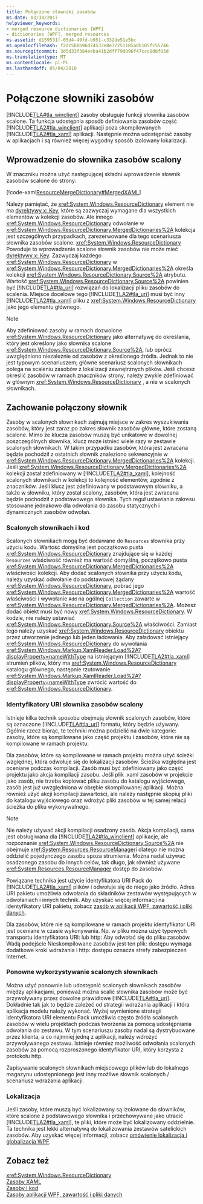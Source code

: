 ```yaml
---
title: Połączone słowniki zasobów
ms.date: 03/30/2017
helpviewer_keywords:
- merged resource dictionaries [WPF]
- dictionaries [WPF], merged resources
ms.assetid: d159531f-05d4-49fd-b951-c332de51e5bc
ms.openlocfilehash: f2dc5bbb96d74533e8e77251185a0b105fc55746
ms.sourcegitcommit: 3d5d33f384eeba41b2dff79d096f47ccc8d8f03d
ms.translationtype: MT
ms.contentlocale: pl-PL
ms.lasthandoff: 05/04/2018
---
```

# <a name="merged-resource-dictionaries"></a>Połączone słowniki zasobów
[!INCLUDE[TLA#tla_winclient](../../../../includes/tlasharptla-winclient-md.md)] zasoby obsługuje funkcji słownika zasobów scalone. Ta funkcja udostępnia sposób definiowania zasobów część [!INCLUDE[TLA2#tla_winclient](../../../../includes/tla2sharptla-winclient-md.md)] aplikacji poza skompilowanych [!INCLUDE[TLA2#tla_xaml](../../../../includes/tla2sharptla-xaml-md.md)] aplikacji. Następnie można udostępniać zasoby w aplikacjach i są również więcej wygodny sposób izolowany lokalizacji.  
  
## <a name="introducing-a-merged-resource-dictionary"></a>Wprowadzenie do słownika zasobów scalony  
 W znaczniku można użyć następującej składni wprowadzenie słownik zasobów scalone do strony:  
  
 [!code-xaml[ResourceMergeDictionary#MergedXAML](../../../../samples/snippets/csharp/VS_Snippets_Wpf/ResourceMergeDictionary/CS/default.xaml#mergedxaml)]  
  
 Należy pamiętać, że <xref:System.Windows.ResourceDictionary> element nie ma [dyrektywy x: Key](../../../../docs/framework/xaml-services/x-key-directive.md), które są zazwyczaj wymagane dla wszystkich elementów w kolekcji zasobów. Ale innego <xref:System.Windows.ResourceDictionary> odwołanie w <xref:System.Windows.ResourceDictionary.MergedDictionaries%2A> kolekcja jest szczególnych przypadkach, zarezerwowane dla tego scenariusza słownika zasobów scalone. <xref:System.Windows.ResourceDictionary> Powoduje to wprowadzenie scalone słownik zasobów nie może mieć [dyrektywy x: Key](../../../../docs/framework/xaml-services/x-key-directive.md). Zazwyczaj każdego <xref:System.Windows.ResourceDictionary> w <xref:System.Windows.ResourceDictionary.MergedDictionaries%2A> określa kolekcji <xref:System.Windows.ResourceDictionary.Source%2A> atrybutu. Wartość <xref:System.Windows.ResourceDictionary.Source%2A> powinien być [!INCLUDE[TLA#tla_uri](../../../../includes/tlasharptla-uri-md.md)] rozwiązań do lokalizacji pliku zasobów do scalenia. Miejsce docelowe tego [!INCLUDE[TLA2#tla_uri](../../../../includes/tla2sharptla-uri-md.md)] musi być inny [!INCLUDE[TLA2#tla_xaml](../../../../includes/tla2sharptla-xaml-md.md)] pliku z <xref:System.Windows.ResourceDictionary> jako jego elementu głównego.  
  
> [!NOTE]
>  Aby zdefiniować zasoby w ramach dozwolone <xref:System.Windows.ResourceDictionary> jako alternatywę do określania, który jest określony jako słownika scalone <xref:System.Windows.ResourceDictionary.Source%2A>, lub oprócz uwzględniono niezależnie od zasobów z określonego źródła. Jednak to nie jest typowym scenariuszem; główne scenariusz scalonych słownikach polega na scaleniu zasobów z lokalizacji zewnętrznych plików. Jeśli chcesz określić zasobów w ramach znaczników strony, należy zwykle zdefiniować w głównym <xref:System.Windows.ResourceDictionary> , a nie w scalonych słownikach.  
  
## <a name="merged-dictionary-behavior"></a>Zachowanie połączony słownik  
 Zasoby w scalonych słownikach zajmują miejsce w zakres wyszukiwania zasobów, który jest zaraz po zakres słownik zasobów główne, które zostaną scalone. Mimo że klucza zasobów muszą być unikatowe w dowolnej poszczególnych słownika, klucz może istnieć wiele razy w zestawie scalonych słownikach. W takim przypadku zasobów, która jest zwracana będzie pochodził z ostatnich słownik znaleziono sekwencyjnie w <xref:System.Windows.ResourceDictionary.MergedDictionaries%2A> kolekcji. Jeśli <xref:System.Windows.ResourceDictionary.MergedDictionaries%2A> kolekcji został zdefiniowany w [!INCLUDE[TLA2#tla_xaml](../../../../includes/tla2sharptla-xaml-md.md)], kolejność scalonych słownikach w kolekcji to kolejność elementów, zgodnie z znaczników. Jeśli klucz jest zdefiniowany w podstawowym słowniku, a także w słowniku, który został scalony, zasobów, która jest zwracana będzie pochodził z podstawowego słownika. Tych reguł ustawiania zakresu stosowane jednakowo dla odwołania do zasobu statycznych i dynamicznych zasobów odwołań.  
  
### <a name="merged-dictionaries-and-code"></a>Scalonych słownikach i kod  
 Scalonych słownikach mogą być dodawane do `Resources` słownika przy użyciu kodu. Wartość domyślna jest początkowo pusta <xref:System.Windows.ResourceDictionary> znajdujące się w każdej `Resources` właściwość również ma wartość domyślną, początkowo pusta <xref:System.Windows.ResourceDictionary.MergedDictionaries%2A> właściwości kolekcji. Aby dodać scalonych słownika przy użyciu kodu, należy uzyskać odwołanie do podstawowej żądany <xref:System.Windows.ResourceDictionary>, pobrać jego <xref:System.Windows.ResourceDictionary.MergedDictionaries%2A> wartość właściwości i wywołanie `Add` na ogólnej `Collection` zawarte w <xref:System.Windows.ResourceDictionary.MergedDictionaries%2A>. Możesz dodać obiekt musi być nowy <xref:System.Windows.ResourceDictionary>. W kodzie, nie należy ustawiać <xref:System.Windows.ResourceDictionary.Source%2A> właściwości. Zamiast tego należy uzyskać <xref:System.Windows.ResourceDictionary> obiektu przez utworzenie jednego lub jeden ładowania. Aby załadować istniejący <xref:System.Windows.ResourceDictionary> do wywołania <xref:System.Windows.Markup.XamlReader.Load%2A?displayProperty=nameWithType> na istniejącym [!INCLUDE[TLA2#tla_xaml](../../../../includes/tla2sharptla-xaml-md.md)] strumień plików, który ma <xref:System.Windows.ResourceDictionary> katalogu głównego, następnie rzutowanie <xref:System.Windows.Markup.XamlReader.Load%2A?displayProperty=nameWithType> zwrócić wartość do <xref:System.Windows.ResourceDictionary>.  
  
### <a name="merged-resource-dictionary-uris"></a>Identyfikatory URI słownika zasobów scalony  
 Istnieje kilka technik sposobu obejmują słownik scalonych zasobów, które są oznaczone [!INCLUDE[TLA#tla_uri](../../../../includes/tlasharptla-uri-md.md)] formatu, który będzie używany. Ogólnie rzecz biorąc, te techniki można podzielić na dwie kategorie: zasoby, które są kompilowane jako część projektu i zasobów, które nie są kompilowane w ramach projektu.  
  
 Dla zasobów, które są kompilowane w ramach projektu można użyć ścieżki względnej, która odwołuje się do lokalizacji zasobów. Ścieżka względna jest oceniane podczas kompilacji. Zasób musi być zdefiniowany jako część projektu jako akcja kompilacji zasobu. Jeśli plik .xaml zasobów w projekcie jako zasób, nie trzeba kopiować pliku zasobu do katalogu wyjściowego, zasób jest już uwzględniona w obrębie skompilowanej aplikacji. Można również użyć akcji kompilacji zawartości, ale należy następnie skopiuj pliki do katalogu wyjściowego oraz wdrożyć pliki zasobów w tej samej relacji ścieżka do pliku wykonywalnego.  
  
> [!NOTE]
>  Nie należy używać akcji kompilacji osadzony zasób. Akcja kompilacji, sama jest obsługiwana dla [!INCLUDE[TLA2#tla_winclient](../../../../includes/tla2sharptla-winclient-md.md)] aplikacje, ale rozpoznanie <xref:System.Windows.ResourceDictionary.Source%2A> nie obejmuje <xref:System.Resources.ResourceManager>i dlatego nie można oddzielić pojedynczego zasobu spoza strumienia. Można nadal używać osadzonego zasobu do innych celów, tak długo, jak również używane <xref:System.Resources.ResourceManager> dostęp do zasobów.  
  
 Powiązane technika jest użycie identyfikatora URI Pack do [!INCLUDE[TLA2#tla_xaml](../../../../includes/tla2sharptla-xaml-md.md)] plików i odwołuje się do niego jako źródło. Adres URI pakietu umożliwia odwołania do składników zestawów występujących w odwołaniach i innych technik. Aby uzyskać więcej informacji na identyfikatory URI pakietu, zobacz [zasób w aplikacji WPF, zawartość i pliki danych](../../../../docs/framework/wpf/app-development/wpf-application-resource-content-and-data-files.md).  
  
 Dla zasobów, które nie są kompilowane w ramach projektu identyfikator URI jest oceniane w czasie wykonywania. Np. w pliku można użyć typowych transportu identyfikatora URI: lub http: Aby odwołać się do pliku zasobów. Wadą podejście Nieskompilowane zasobów jest ten plik: dostępu wymaga dodatkowe kroki wdrażania i http: dostępu oznacza strefy zabezpieczeń Internet.  
  
### <a name="reusing-merged-dictionaries"></a>Ponowne wykorzystywanie scalonych słownikach  
 Można użyć ponownie lub udostępnić scalonych słownikach zasobów między aplikacjami, ponieważ można scalić słownika zasobów może być przywoływany przez dowolne prawidłowe [!INCLUDE[TLA#tla_uri](../../../../includes/tlasharptla-uri-md.md)]. Dokładnie tak jak to będzie zależeć od strategii wdrażania aplikacji i która aplikacja modelu należy wykonać. Wyżej wymienione strategii identyfikatora URI elementu Pack umożliwia często źródła scalonych zasobów w wielu projektach podczas tworzenia za pomocą udostępniania odwołania do zestawu. W tym scenariuszu zasoby nadal są dystrybuowane przez klienta, a co najmniej jedną z aplikacji, należy wdrożyć przywoływanego zestawu. Istnieje również możliwość odwołania scalonych zasobów za pomocą rozproszonego identyfikator URI, który korzysta z protokołu http.  
  
 Zapisywanie scalonych słownikach miejscowego plików lub do lokalnego magazynu udostępnionego jest inny możliwe słownik scalonych / scenariusz wdrażania aplikacji.  
  
### <a name="localization"></a>Lokalizacja  
 Jeśli zasoby, które muszą być lokalizowany są izolowane do słowników, które scalone z podstawowego słownika i przechowywane jako utracić [!INCLUDE[TLA2#tla_xaml](../../../../includes/tla2sharptla-xaml-md.md)], te pliki, które może być lokalizowany oddzielnie. Ta technika jest lekki alternatywą do lokalizowania zestawów satelickich zasobów. Aby uzyskać więcej informacji, zobacz [omówienie lokalizacja i globalizacja WPF](../../../../docs/framework/wpf/advanced/wpf-globalization-and-localization-overview.md).  
  
## <a name="see-also"></a>Zobacz też  
 <xref:System.Windows.ResourceDictionary>  
 [Zasoby XAML](../../../../docs/framework/wpf/advanced/xaml-resources.md)  
 [Zasoby i kod](../../../../docs/framework/wpf/advanced/resources-and-code.md)  
 [Zasoby aplikacji WPF, zawartość i pliki danych](../../../../docs/framework/wpf/app-development/wpf-application-resource-content-and-data-files.md)
